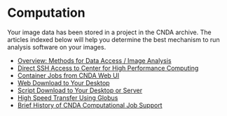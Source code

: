 # Computation
Your image data has been stored in a project in the CNDA archive.
The articles indexed below will help you determine the best mechanism
to run analysis software on your images.

  - [Overview: Methods for Data Access / Image Analysis](./Overview_Data_Access.md)
  - [Direct SSH Access to Center for High Performance Computing](./CHPC_Access.md)
  - [Container Jobs from CNDA Web UI](./UI_Based_Containers.md)
  - [Web Download to Your Desktop](./Web_Download.md)
  - [Script Download to Your Desktop or Server](./Script_Download.md)
  - [High Speed Transfer Using Globus](./Globus_Transfer.md)
  - [Brief History of CNDA Computational Job Support](./Brief_Computation_History.md)

